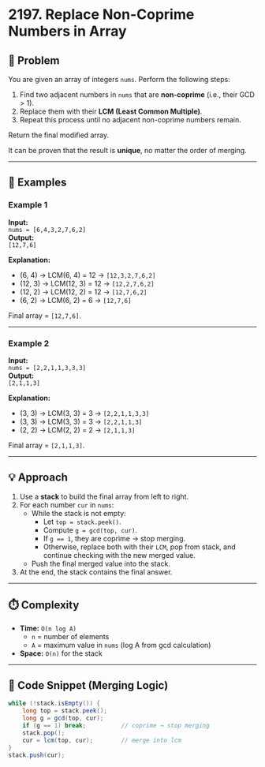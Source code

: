 # 2197. Replace Non-Coprime Numbers in Array

## 📌 Problem
You are given an array of integers `nums`. Perform the following steps:

1. Find two adjacent numbers in `nums` that are **non-coprime** (i.e., their GCD > 1).  
2. Replace them with their **LCM (Least Common Multiple)**.  
3. Repeat this process until no adjacent non-coprime numbers remain.  

Return the final modified array.  

It can be proven that the result is **unique**, no matter the order of merging.

---

## 📖 Examples

### Example 1
**Input:**  
`nums = [6,4,3,2,7,6,2]`  
**Output:**  
`[12,7,6]`  

**Explanation:**  
- (6, 4) → LCM(6, 4) = 12 → `[12,3,2,7,6,2]`  
- (12, 3) → LCM(12, 3) = 12 → `[12,2,7,6,2]`  
- (12, 2) → LCM(12, 2) = 12 → `[12,7,6,2]`  
- (6, 2) → LCM(6, 2) = 6 → `[12,7,6]`  

Final array = `[12,7,6]`.

---

### Example 2
**Input:**  
`nums = [2,2,1,1,3,3,3]`  
**Output:**  
`[2,1,1,3]`  

**Explanation:**  
- (3, 3) → LCM(3, 3) = 3 → `[2,2,1,1,3,3]`  
- (3, 3) → LCM(3, 3) = 3 → `[2,2,1,1,3]`  
- (2, 2) → LCM(2, 2) = 2 → `[2,1,1,3]`  

Final array = `[2,1,1,3]`.

---

## 💡 Approach
1. Use a **stack** to build the final array from left to right.  
2. For each number `cur` in `nums`:  
   - While the stack is not empty:  
     - Let `top = stack.peek()`.  
     - Compute `g = gcd(top, cur)`.  
     - If `g == 1`, they are coprime → stop merging.  
     - Otherwise, replace both with their `LCM`, pop from stack, and continue checking with the new merged value.  
   - Push the final merged value into the stack.  
3. At the end, the stack contains the final answer.  

---

## ⏱️ Complexity
- **Time:** `O(n log A)`  
  - `n` = number of elements  
  - `A` = maximum value in `nums` (log A from gcd calculation)  
- **Space:** `O(n)` for the stack  

---

## 🧩 Code Snippet (Merging Logic)
```java
while (!stack.isEmpty()) {
    long top = stack.peek();
    long g = gcd(top, cur);
    if (g == 1) break;          // coprime → stop merging
    stack.pop();
    cur = lcm(top, cur);        // merge into lcm
}
stack.push(cur);
